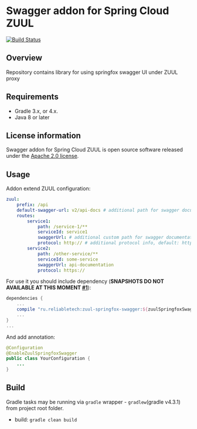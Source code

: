 # Swagger addon for Spring Cloud ZUUL
[![Build Status](https://travis-ci.org/lex-em/zuul-springfox-swagger.svg?branch=develop)](https://travis-ci.org/lex-em/zuul-springfox-swagger)

## Overview

Repository contains library for using springfox swagger UI under ZUUL proxy

## Requirements

 - Gradle 3.x, or 4.x.
 - Java 8 or later

## License information
Swagger addon for Spring Cloud ZUUL is open source software released under the [Apache 2.0 license][1].

## Usage
Addon extend ZUUL configuration:
```yaml
zuul:
    prefix: /api
    default-swagger-url: v2/api-docs # additional path for swagger documentation, default: v2/api-docs
    routes:
        service1:
            path: /service-1/**
            serviceId: service1
            swaggerUrl: # additional custom path for swagger documentation, use zuul.default-swagger-url as default
            protocol: http:// # additional protocol info, default: http:// 
        service2:
            path: /other-service/**
            serviceId: some-service
            swaggerUrl: api-documentation
            protocol: https://
```

For use it you should include dependency (**SNAPSHOTS DO NOT AVAILABLE AT THIS MOMENT [#1](/../../issues/1)**):
```groovy
dependencies {
    ...
    compile "ru.reliabletech:zuul-springfox-swagger:${zuulSpringfoxSwaggerVersion}"
    ...
}
...
```
And add annotation:
```java
@Configuration
@EnableZuulSpringfoxSwagger
public class YourConfiguration {
    ...
}
```

## Build

Gradle tasks may be running via `gradle` wrapper - `gradlew`(gradle v4.3.1) from project root folder.

* build: `gradle clean build`

[1]: http://www.apache.org/licenses/LICENSE-2.0.html